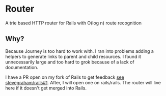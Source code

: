 Router
======

A trie based HTTP router for Rails with O(log n) route recognition

## Why?

Because Journey is too hard to work with. I ran into problems adding a helpers to generate links to parent and child resources. I found it unnecessarily large and too hard to grok because of a lack of documentation.

I have a PR open on my fork of Rails to get feedback [see stevegraham/rails#1](https://github.com/stevegraham/rails/pull/1). After, I will open one on rails/rails. The router will live here if it doesn't get merged into Rails.


